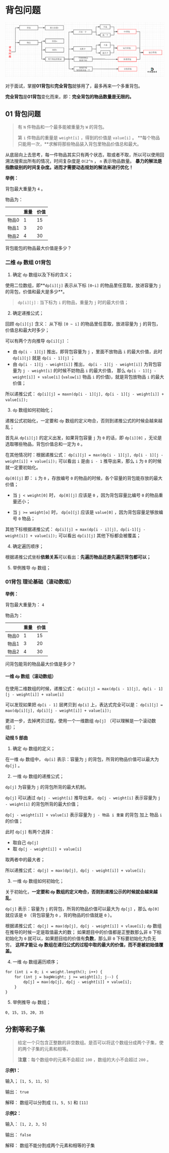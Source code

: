 # 背包问题


![背包分类](./背包分类.png)


对于面试，掌握**01背包**和**完全背包**就够用了，最多再来一个多重背包。


**完全背包**是**01背包**变化而来，即：**完全背包的物品数量是无限的。**


## 01 背包问题


> 有 `N` 件物品和一个最多能被重量为 `W` 的背包。
> 
> 第 `i` 件物品的重量是 `weight[i]` ，得到的价值是 `value[i]` 。
> **每个物品只能用一次，**求解将那些物品装入背包里物品价值总和最大。


从底层向上去思考，每一件物品其实只有两个状态，取或者不取，所以可以使用回溯法搜索出所有的情况，时间复杂度是 `O(2^n` ， `n` 表示物品数量。
**暴力的解法是指数级别的时间复杂度。进而才需要动态规划的解法来进行优化！**


**举例：**


背包最大重量为 `4` 。


物品为：


|     | 重量  | 价值  |
|-----|-----|-----|
| 物品0 | 1   | 15  |
| 物品1 | 3   | 20  |
| 物品2 | 4   | 30  |


背包能包的物品最大价值是多少？


### 二维 `dp` 数组 01背包


1. 确定 `dp` 数组以及下标的含义；

  使用二位数组，即**`dp[i][j]` 表示从下标 `[0~i]` 的物品里任意取，放进容量为 `j` 的背包，价值和最大是多少**。

  > `dp[i][j]` : 当下标为 `i` 的物品，重量为 `j` 时的最大价值；

2. 确定递推公式；

  回顾 `dp[i][j]` 含义： 从下标 `[0 ~ i]` 的物品里任意取，放进容量为 `j` 的背包，价值总和最大时多少；

  可以有两个方向推导 `dp[i][j]` ：

  * 由 `dp[i - 1][j]` 推出，即背包容量为 `j` ，里面不放物品 `i` 的最大价值，此时 `dp[i][j]` 就是 `dp[i - 1][j]` ；
  * 由 `dp[i - 1][j - weight[i]]` 推出， `dp[i - 1][j - weight[i]]` 为背包容量为 `j - weight[i]` 的时候不妨物品 `i` 的最大价值， 那么 `dp[i - 1][j - weight[i]] + value[i]` (`valuw[i]` 物品 `i` 的价值)，就是背包放物品 `i` 的最大价值；

  所以递推公式： `dp[i][j] = maxn(dp[i - 1][j], dp[i - 1][j - weight[i]] + value[i]);`

3. `dp` 数组如何初始化；

  递推公式初始化，一定要和 `dp` 数组的定义吻合，否则到递推公式的时候会越来越乱；

  首先从 `dp[i][j]` 的定义出发，如果背包容量 `j` 为 `0` 的话，即 `dp[i][0]` ，无论是选取哪些物品，背包价值总和一定为 `0` 。

  在其他情况时：根据递推公式： `dp[i][j] = max(dp[i - 1][j], dp[i - 1][j - weight[i]] + value[i]);` 可以看出 `i` 是由 `i - 1` 推导出来，那么 `i` 为 `0` 的时候就一定要初始化。

  `dp[0][j]` 即： `i` 为 `0` ，存放编号 `0` 的物品的时候，各个容量的背包能存放的最大价值；

  * 当 `j < weight[0]` 时， `dp[0][j]` 应该是 `0` ，因为背包容量比编号 `0` 的物品重量还小；

  * 当 `j >= weight[o]` 时， `dp[o][j]` 应该是 `value[0]` ，因为背包容量足够放编号 `0` 物品；

  其他下标根据递推公式： `dp[i][j] = max(dp[i - i][j], dp[i-1][j - weight[i]] + value[i]);` 可以看出 `dp[i][j]` 其他下标都会被覆盖；

4. 确定遍历顺序；

  根据递推公式坐标**依赖关系**可以看出：**先遍历物品还是先遍历背包都可以；**

5. 举例推导 `dp` 数组；


### 01背包 理论基础（滚动数组）


**举例：**

背包最大重量为： `4`

物品为： 

|     | 重量  | 价值  |
|-----|-----|-----|
| 物品0 | 1   | 15  |
| 物品1 | 3   | 20  |
| 物品2 | 4   | 30  |

问背包能背的物品最大价值是多少？


#### 一维 `dp` 数组（滚动数组）


在使用二维数组的时候，递推公式： `dp[i][j] = max(dp[i - 1][j], dp[i - 1][j - weight[i]] + value[i]`


可以发现如果把 `dp[i - 1]` 层拷贝到 `dp[i]` 上，表达式完全可以是： `dp[i][j] = max(dp[i][j], dp[i][j - weight[i]] + value[i]);`

更进一步，去掉拷贝过程，使用一个一维数组 `dp[j]` （可以理解是一个滚动数组）；


**动规 5 部曲**

1. 确定 `dp` 数组的定义；

  在一维 `dp` 数组中， `dp[i]` 表示：容量为 `j` 的背包，所背的物品价值可以最大为 `dp[j]` 。

2. 一维 `dp` 数组的递推公式；

  `dp[j]` 为容量为 `j` 的背包所背的最大机制。

  `dp[j]` 可以通过 `dp[j - weight[i]` 推导出来， `dp[j - weight[i]` 表示容量为 `j - weight[i]` 的背包所背的最大价值；

  `dp[j - weight[i]] + value[i]` 表示容量为 `j - 物品 i 重量` 的背包 加上 物品 `i` 的价值；

  此时 `dp[j]` 有两个选择：
  * 取自己 `dp[j]`
  * 取 `dp[j - weight[i]] + value[i]` 

  取两者中的最大者；

  所以递推公式： `dp[j] = max(dp[j], dp[j - weight[i]] + value[i];`

3. 一维 `dp` 数组如何初始化；

  关于初始化，**一定要和 `dp` 数组的定义吻合，否则到递推公示的时候就会越来越乱**。

  `dp[j]` 表示：容量为 `j` 的背包，所背的物品价值可以最大为 `dp[j]` ，那么 `dp[0]` 就应该是 `0` （背包容量为 `0` ，背的物品的价值就是 `0` ）。

  根据递推公式： `dp[j] = max(dp[j], dp[j - weight[i]] + vlaue[i];` `dp` 数组在推导的时候一定是取值最大的数；
  如果题目中的价值都是正整数那么非 `0` 下标初始化为 `0` 就可以，如果题目给的价值有**负数**，那么非 `0` 下标要初始化为负无穷。
  **这样才能让 `dp` 数组在递归公式的过程中取的最大的价值，而不是被初始值覆盖。**

4. 一维 `dp` 数组遍历顺序；

```text
for (int i = 0; i < weight.length(); i++) {
    for (int j = bagWeight; j >= weight[i]; j--) {
        dp[j] = max(dp[j], dp[j - weight[i]] + value[i];
    }
}
```

5. 举例推导 `dp` 数组；

  `0, 15, 15, 20, 35`


## 分割等和子集


> 给定一个只包含正整数的非空数组。是否可以将这个数组分成两个子集，使的两个子集的元素和相等。
> 
> **注意**：每个数组中的元素不会超过 `100` ，数组的大小不会超过 `200` 。


**示例1：**

输入； `[1, 5, 11, 5]`

输出： `true`

解释： 数组可以分割成 `[1, 5, 5]` 和 `[11]` 

**示例2：**

输入： `[1, 2, 3, 5]`

输出： `false`

解释： 数组不能分割成两个元素和相等的子集
